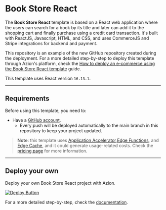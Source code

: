 # Book Store React

The **Book Store React** template is based on a React web application where the users can search for a book by its title and later can add it to the shopping cart and finally purchase using a credit card transaction. It's built with ReactJS, Javascript, HTML, and CSS, and uses CommerceJS and Stripe integrations for backend and payment.

This repository is an example of the new GitHub repository created during the deployment. For a more detailed step-by-step to deploy this template through Azion's platform, check the [How to deploy an e-commerce using the Book Store React template](https://www.azion.com/en/documentation/products/guides/book-store-react/) guide.

This template uses React version `16.13.1`.

---

## Requirements

Before using this template, you need to:

- Have a [GitHub account](https://github.com/signup).
  - Every push will be deployed automatically to the main branch in this repository to keep your project updated.

> **Note**: this template uses [Application Accelerator](https://www.azion.com/en/documentation/products/build/edge-application/application-accelerator/),[Edge Functions](https://www.azion.com/en/documentation/products/build/edge-application/edge-functions/), and [Edge Cache](https://www.azion.com/en/documentation/products/build/edge-application/edge-cache/), and it could generate usage-related costs. Check the [pricing page](https://www.azion.com/en/pricing/) for more information.

---

## Deploy your own

Deploy your own Book Store React project with Azion.

[![Deploy Button](/static/button.png)](https://console.azion.com/create/azion-community/book-store-react "Deploy with Azion")

For a more detailed step-by-step, check the [documentation](https://www.azion.com/en/documentation/products/guides/book-store-react/).
